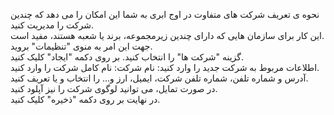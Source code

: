 <p>نحوه ی تعریف شرکت های متفاوت در اوج ابری به شما این امکان را می دهد که چندین شرکت را مدیریت کنید.<br>این کار برای سازمان هایی که دارای چندین زیرمجموعه، برند یا شعبه هستند، مفید است.<br>جهت این امر به منوی "تنظیمات" بروید.<br>گزینه "شرکت ها" را انتخاب کنید. بر روی دکمه "ایجاد" کلیک کنید.<br>اطلاعات مربوط به شرکت جدید را وارد کنید: نام شرکت: نام کامل شرکت را وارد کنید.<br>آدرس و شماره تلفن، شماره تلفن شرکت، ایمیل، ارز و... را انتخاب و یا تعریف کنید.<br>در صورت تمایل، می توانید لوگوی شرکت را نیز آپلود کنید.<br>در نهایت بر روی دکمه "ذخیره" کلیک کنید.</p>